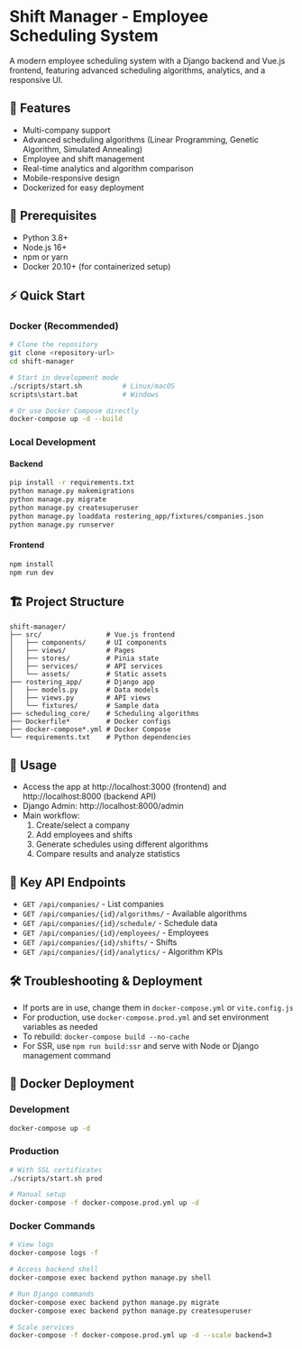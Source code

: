 # Shift Manager - Employee Scheduling System

A modern employee scheduling system with a Django backend and Vue.js frontend, featuring advanced scheduling algorithms, analytics, and a responsive UI.

## 🚀 Features
- Multi-company support
- Advanced scheduling algorithms (Linear Programming, Genetic Algorithm, Simulated Annealing)
- Employee and shift management
- Real-time analytics and algorithm comparison
- Mobile-responsive design
- Dockerized for easy deployment

## 📝 Prerequisites
- Python 3.8+
- Node.js 16+
- npm or yarn
- Docker 20.10+ (for containerized setup)

## ⚡ Quick Start

### Docker (Recommended)
```bash
# Clone the repository
git clone <repository-url>
cd shift-manager

# Start in development mode
./scripts/start.sh          # Linux/macOS
scripts\start.bat           # Windows

# Or use Docker Compose directly
docker-compose up -d --build
```

### Local Development
#### Backend
```bash
pip install -r requirements.txt
python manage.py makemigrations
python manage.py migrate
python manage.py createsuperuser
python manage.py loaddata rostering_app/fixtures/companies.json
python manage.py runserver
```
#### Frontend
```bash
npm install
npm run dev
```

## 🏗️ Project Structure
```
shift-manager/
├── src/                # Vue.js frontend
│   ├── components/     # UI components
│   ├── views/          # Pages
│   ├── stores/         # Pinia state
│   ├── services/       # API services
│   └── assets/         # Static assets
├── rostering_app/      # Django app
│   ├── models.py       # Data models
│   ├── views.py        # API views
│   └── fixtures/       # Sample data
├── scheduling_core/    # Scheduling algorithms
├── Dockerfile*         # Docker configs
├── docker-compose*.yml # Docker Compose
└── requirements.txt    # Python dependencies
```

## 🎯 Usage
- Access the app at http://localhost:3000 (frontend) and http://localhost:8000 (backend API)
- Django Admin: http://localhost:8000/admin
- Main workflow:
  1. Create/select a company
  2. Add employees and shifts
  3. Generate schedules using different algorithms
  4. Compare results and analyze statistics

## 🔑 Key API Endpoints
- `GET /api/companies/` - List companies
- `GET /api/companies/{id}/algorithms/` - Available algorithms
- `GET /api/companies/{id}/schedule/` - Schedule data
- `GET /api/companies/{id}/employees/` - Employees
- `GET /api/companies/{id}/shifts/` - Shifts
- `GET /api/companies/{id}/analytics/` - Algorithm KPIs

## 🛠️ Troubleshooting & Deployment
- If ports are in use, change them in `docker-compose.yml` or `vite.config.js`
- For production, use `docker-compose.prod.yml` and set environment variables as needed
- To rebuild: `docker-compose build --no-cache`
- For SSR, use `npm run build:ssr` and serve with Node or Django management command



## 🐳 Docker Deployment

### Development
```bash
docker-compose up -d
```

### Production
```bash
# With SSL certificates
./scripts/start.sh prod

# Manual setup
docker-compose -f docker-compose.prod.yml up -d
```

### Docker Commands
```bash
# View logs
docker-compose logs -f

# Access backend shell
docker-compose exec backend python manage.py shell

# Run Django commands
docker-compose exec backend python manage.py migrate
docker-compose exec backend python manage.py createsuperuser

# Scale services
docker-compose -f docker-compose.prod.yml up -d --scale backend=3
```